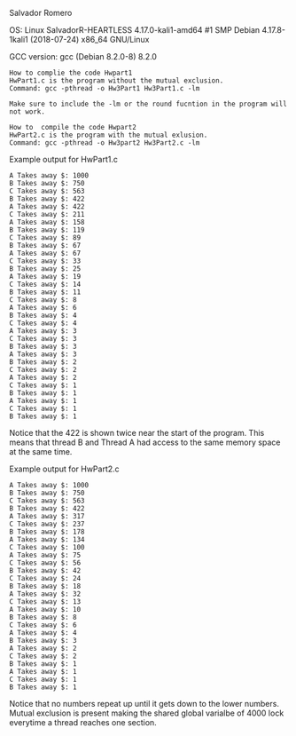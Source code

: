 Salvador Romero

OS: Linux SalvadorR-HEARTLESS 4.17.0-kali1-amd64 #1 SMP Debian 4.17.8-1kali1 (2018-07-24) x86_64 GNU/Linux

GCC version: gcc (Debian 8.2.0-8) 8.2.0

	How to complie the code Hwpart1
	HwPart1.c is the program without the mutual exclusion.
	Command: gcc -pthread -o Hw3Part1 Hw3Part1.c -lm

	Make sure to include the -lm or the round fucntion in the program will not work.

	How to	compile the code Hwpart2
	HwPart2.c is the program with the mutual exlusion.
	Command: gcc -pthread -o Hw3part2 Hw3Part2.c -lm

Example output for HwPart1.c

	A Takes away $: 1000  
	B Takes away $: 750  
	C Takes away $: 563  
	B Takes away $: 422  
	A Takes away $: 422  
	C Takes away $: 211  
	A Takes away $: 158  
	B Takes away $: 119  
	C Takes away $: 89  
	B Takes away $: 67  
	A Takes away $: 67  
	C Takes away $: 33  
	B Takes away $: 25  
	A Takes away $: 19  
	C Takes away $: 14  
	B Takes away $: 11  
	C Takes away $: 8  
	A Takes away $: 6  
	B Takes away $: 4  
	C Takes away $: 4  
	A Takes away $: 3  
	C Takes away $: 3  
	B Takes away $: 3  
	A Takes away $: 3  
	B Takes away $: 2  
	C Takes away $: 2  
	A Takes away $: 2  
	C Takes away $: 1  
	B Takes away $: 1  
	A Takes away $: 1  
	C Takes away $: 1  
	B Takes away $: 1 

Notice that the 422 is shown twice near the start of the program. This means that thread B and Thread A had access to the same memory space at the same time. 

Example output for HwPart2.c
	
	A Takes away $: 1000  
	B Takes away $: 750  
	C Takes away $: 563  
	B Takes away $: 422  
	A Takes away $: 317  
	C Takes away $: 237  
	B Takes away $: 178  
	A Takes away $: 134  
	C Takes away $: 100  
	A Takes away $: 75  
	C Takes away $: 56  
	B Takes away $: 42  
	C Takes away $: 24  
	B Takes away $: 18  
	A Takes away $: 32  
	C Takes away $: 13  
	A Takes away $: 10  
	B Takes away $: 8  
	C Takes away $: 6  
	A Takes away $: 4  
	B Takes away $: 3  
	A Takes away $: 2  
	C Takes away $: 2  
	B Takes away $: 1  
	A Takes away $: 1  
	C Takes away $: 1  
	B Takes away $: 1

Notice that no numbers repeat up until it gets down to the lower numbers. Mutual exclusion is present making the shared global varialbe of 4000 lock everytime a thread reaches one section. 